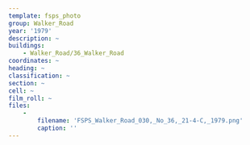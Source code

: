 ```yaml
---
template: fsps_photo
group: Walker_Road
year: '1979'
description: ~
buildings:
    - Walker_Road/36_Walker_Road
coordinates: ~
heading: ~
classification: ~
section: ~
cell: ~
film_roll: ~
files:
    -
        filename: 'FSPS_Walker_Road_030,_No_36,_21-4-C,_1979.png'
        caption: ''
---
```

